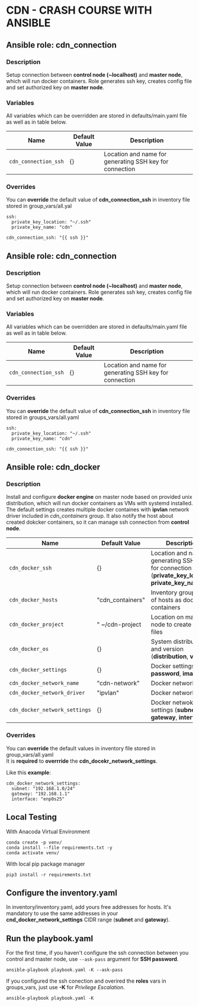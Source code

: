 # CDN - CRASH COURSE WITH ANSIBLE

## Ansible role: cdn_connection

### Description

Setup connection between **control node (~localhost)** and **master node**, which will run docker containers. Role generates ssh key, creates config file and set authorized key on **master node**.

### Variables

All variables which can be overridden are stored in defaults/main.yaml file as well as in table below.

| Name                 | Default Value | Description                                             |
| -------------------- | ------------- | ------------------------------------------------------- |
| `cdn_connection_ssh` | {}            | Location and name for generating SSH key for connection |

### Overrides

You can **override** the default value of **cdn_connection_ssh** in inventory file stored in group_vars/all.yal

```
ssh:
  private_key_location: "~/.ssh"
  private_key_name: "cdn"

cdn_connection_ssh: "{{ ssh }}"
```


## Ansible role: cdn_connection

### Description

Setup connection between **control node (~localhost)** and **master node**, which will run docker containers. Role generates ssh key, creates config file and set authorized key on **master node**.

### Variables

All variables which can be overridden are stored in defaults/main.yaml file as well as in table below.

| Name                 | Default Value | Description                                             |
| -------------------- | ------------- | ------------------------------------------------------- |
| `cdn_connection_ssh` | {}            | Location and name for generating SSH key for connection |

### Overrides

You can **override** the default value of **cdn_connection_ssh** in inventory file stored in groups_vars/all.yaml

```
ssh:
  private_key_location: "~/.ssh"
  private_key_name: "cdn"

cdn_connection_ssh: "{{ ssh }}"
```

## Ansible role: cdn_docker

### Description

Install and configure **docker engine** on master node based on provided unix distribution, which will run docker containers as VMs with systemd installed. The default settings creates multiple docker containes with **ipvlan** network driver included in *cdn_containers* group. It also notify the host about created dokcker containers, so it can manage ssh connection from **control node**.

| Name                          | Default Value    | Description                                                                                              |
| ----------------------------- | ---------------- | -------------------------------------------------------------------------------------------------------- |
| `cdn_docker_ssh`              | {}               | Location and name for generating SSH key for connection (**private_key_location**, **private_key_name**) |
| `cdn_docker_hosts`            | "cdn_containers" | Inventory group name of hosts as docker containers                                                       |
| `cdn_docker_project`          | " ~/cdn-project  | Location on master node to create project files                                                          |
| `cdn_docker_os`               | {}               | System distribution and version (**distribution**, **version**)                                          |
| `cdn_docker_settings`         | {}               | Docker settings (**user**, **password**, **image**)                                                      |
| `cdn_docker_network_name`     | "cdn-network"    | Docker network name                                                                                      |
| `cdn_docker_network_driver`   | "ipvlan"         | Docker network driver                                                                                    |
| `cdn_docker_network_settings` | {}               | Docker netwokrk settings (**subnet**, **gateway**, **interface**)                                        |

### Overrides

You can **override** the default values in inventory file stored in group_vars/all.yaml  
It is **required** to **overrride** the **cdn_docekr_network_settings**.

Like this **example**:

```
cdn_docker_network_settings:
  subnet: "192.168.1.0/24"
  gateway: "192.168.1.1"
  interface: "enp0s25"
```

## Local Testing 

With Anacoda Virtual Environment
```
conda create -p venv/
conda install --file requirements.txt -y
conda activate venv/
```

With local pip package manager
```
pip3 install -r requirements.txt
```

## Configure the inventory.yaml

In inventory/inventory.yaml, add yours free addresses for hosts.
It's mandatory to use the same addresses in your **cnd_docker_network_settings** CIDR range (**subnet** and **gateway**).

## Run the playbook.yaml

For the first time, if you haven't configure the ssh connection between you control and master node,
use `--ask-pass` argument for **SSH password**.
```
ansible-playbook playbook.yaml -K --ask-pass
```

If you configured the ssh conection and overired the **roles** vars in groups_vars, just use **-K** for *Privilege Escalation*.
```
ansible-playbook playbook.yaml -K
```
